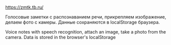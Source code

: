 https://zmtk.tb.ru/

Голосовые заметки с распознаванием речи, прикрепляем изображение, делаем фото с камеры. Данные сохраняются в localStorage браузера.


Voice notes with speech recognition, attach an image, take a photo from the camera. Data is stored in the browser's localStorage
